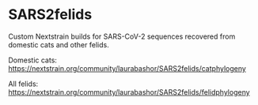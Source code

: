 # SARS2felids

Custom Nextstrain builds for SARS-CoV-2 sequences recovered from domestic cats and other felids.

Domestic cats: https://nextstrain.org/community/laurabashor/SARS2felids/catphylogeny

All felids: https://nextstrain.org/community/laurabashor/SARS2felids/felidphylogeny


